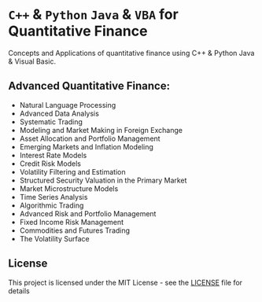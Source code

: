# `C++` & `Python` `Java` & `VBA` for Quantitative Finance
Concepts and Applications of quantitative finance using C++ & Python Java & Visual Basic.



## Advanced Quantitative Finance: 

- Natural Language Processing
- Advanced Data Analysis
- Systematic Trading
- Modeling and Market Making in Foreign Exchange
- Asset Allocation and Portfolio Management
- Emerging Markets and Inflation Modeling
- Interest Rate Models
- Credit Risk Models
- Volatility Filtering and Estimation
- Structured Security Valuation in the Primary Market
- Market Microstructure Models
- Time Series Analysis
- Algorithmic Trading
- Advanced Risk and Portfolio Management
- Fixed Income Risk Management
- Commodities and Futures Trading
- The Volatility Surface



## License
This project is licensed under the MIT License - see the [LICENSE](LICENSE) file for details
